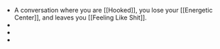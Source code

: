 - A conversation where you are [[Hooked]], you lose your [[Energetic Center]], and leaves you [[Feeling Like Shit]].
-
-
-